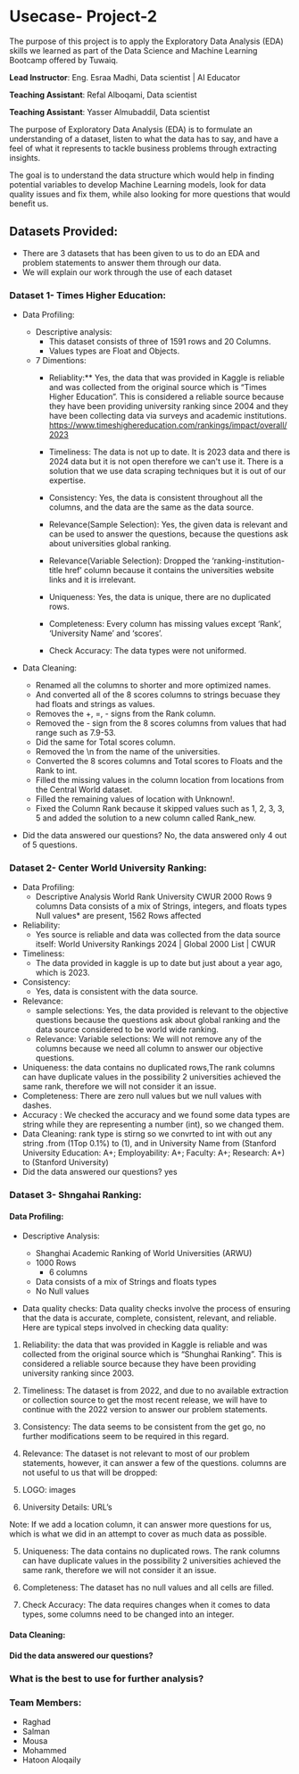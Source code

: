 # Usecase- Project-2
The purpose of this project is to apply the Exploratory Data Analysis (EDA) skills we learned as part of the Data Science and Machine Learning Bootcamp offered by Tuwaiq.

**Lead Instructor**: Eng. Esraa Madhi, Data scientist | AI Educator

**Teaching Assistant**: Refal Alboqami, Data scientist

**Teaching Assistant**: Yasser Almubaddil, Data scientist


The purpose of Exploratory Data Analysis (EDA) is to formulate an understanding of a dataset, listen to what the data has to say, and have a feel of what it represents to tackle business problems through extracting insights.

The goal is to understand the data structure which would help in finding potential variables to develop Machine Learning models, look for data quality issues and fix them, while also looking for more questions that would benefit us.

## Datasets Provided:
- There are 3 datasets that has been given to us to do an EDA and problem statements to answer them through our data.
- We will explain our work through the use of each dataset

### Dataset 1- Times Higher Education:
- Data Profiling:
	- Descriptive analysis:
		-  This dataset consists of three of 1591 rows and 20 Columns.
		-  Values types are Float and Objects.
	-  7 Dimentions:
		- Reliablity:** Yes, the data that was provided in Kaggle is reliable and was collected from the original source which is “Times Higher Education”. This is considered a reliable source because they have been providing university ranking since 2004 and they have been collecting data via surveys and academic institutions. https://www.timeshighereducation.com/rankings/impact/overall/2023
 
		- Timeliness: The data is not up to date. It is 2023 data and there is 2024 data but it is not open therefore we can't use it. There is a solution that we use data scraping techniques but it is out of our expertise.

		- Consistency: Yes, the data is consistent throughout all the columns, and the data are the same as the data source.

  		- Relevance(Sample Selection): Yes, the given data is relevant and can be used to answer the questions, because the questions ask about universities global ranking.
  		-  Relevance(Variable Selection): Dropped the ‘ranking-institution-title href’ column because it contains the universities website links and it is irrelevant.

  		- Uniqueness: Yes, the data is unique, there are no duplicated rows.

  		- Completeness: Every column has missing values except ‘Rank’, ‘University Name’ and ‘scores’.

  		- Check Accuracy: The data types were not uniformed. 
 
 - Data Cleaning:
	- Renamed all the columns to shorter and more optimized names.
	- And converted all of the 8 scores columns to strings becuase they had floats and strings as values.
	- Removes the +, =, - signs from the Rank column.
	- Removed the - sign from the 8 scores columns from values that had range such as 7.9-53.
	- Did the same for Total scores column.
	- Removed the \n from the name of the universities.
	- Converted the 8 scores columns and Total scores to Floats and the Rank to int.
	- Filled the missing values in the column location from locations from the Central World dataset.
	- Filled the remaining values of location with Unknown!.
	- Fixed the Column Rank because it skipped values such as 1, 2, 3, 3, 5 and added the solution to a new column called Rank_new.
   
- Did the data answered our questions?
  	No, the data answered only 4 out of 5 questions.


### Dataset 2- Center World University Ranking:
- Data Profiling:
  - Descriptive Analysis
    World Rank University CWUR
    2000 Rows
    9 columns
    Data consists of a mix of Strings, integers, and floats types
    Null values* are present, 1562 Rows affected
- Reliability:
  - Yes source is reliable and data was collected from the data source itself: World University Rankings 2024 | Global 2000 List | CWUR
- Timeliness:
  - The data provided  in kaggle is up to date but just about a year ago, which is 2023.
- Consistency:
  - Yes, data is consistent with the data source.
- Relevance: 
  - sample selections: Yes, the data provided is relevant to the objective questions because the questions ask about global ranking and the data source considered      to be world wide ranking.
  - Relevance: 
    Variable selections: We will not remove any of the columns because we need all column  to answer our objective questions.
- Uniqueness: the data contains no duplicated rows,The rank columns can have duplicate values in the possibility 2 universities achieved the same rank, therefore       we will not consider it an issue.
- Completeness: There are zero null values but we null values with dashes.
- Accuracy : We checked the accuracy and we found some data types are string while they are representing a number (int), so we changed them. 
- Data Cleaning: rank type is stirng so we convrted to int with out any string .from (1Top 0.1%) to (1), and in University Name from (Stanford University
  Education: A+; Employability: A+; Faculty: A+; Research: A+) to (Stanford University) 
- Did the data answered our questions? yes
  
### Dataset 3- Shngahai Ranking:
#### Data Profiling:
- Descriptive Analysis:
  - Shanghai Academic Ranking of World Universities (ARWU)
  - 1000 Rows
	- 6 columns
  - Data consists of a mix of Strings and floats types
  - No Null values

- Data quality checks:
Data quality checks involve the process of ensuring that the data is accurate, complete, consistent, relevant, and reliable.
Here are typical steps involved in checking data quality:

1. Reliability:
the data that was provided in Kaggle is reliable and was collected from the original source which is “Shunghai Ranking”. 
This is considered a reliable source because they have been providing university ranking since 2003.

3. Timeliness:
The dataset is from 2022, and due to no available extraction or collection source to get the most recent release, we will have to continue with the 2022 version to answer our problem statements.

4. Consistency:
The data seems to be consistent from the get go, no further modifications seem to be required in this regard.

5. Relevance:
The dataset is not relevant to most of our problem statements, however, it can answer a few of the questions.
columns are not useful to us that will be dropped:
1.	LOGO: images
2.	University Details: URL’s

Note: If we add a location column, it can answer more questions for us, which is what we did in an attempt to cover as much data as possible.

5. Uniqueness:
The data contains no duplicated rows. The rank columns can have duplicate values in the possibility 2 universities achieved the same rank, therefore we will not consider it an issue.

6. Completeness:
The dataset has no null values and all cells are filled.

7. Check Accuracy:
The data requires changes when it comes to data types, some columns need to be changed into an integer.

#### Data Cleaning:



#### Did the data answered our questions?

### What is the best to use for further analysis?



### Team Members:
- Raghad
- Salman
- Mousa
- Mohammed
- Hatoon Aloqaily

